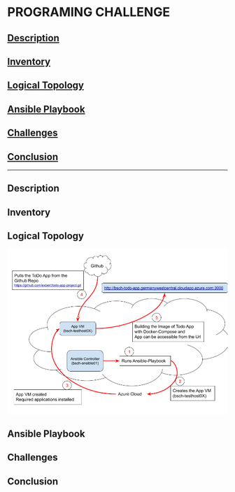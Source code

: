 # PROGRAMING CHALLENGE

## [Description](#description)

## [Inventory](#inventory)

## [Logical Topology](#logical_topology)

## [Ansible Playbook](#ansible_playbook)

## [Challenges](#challenges)

## [Conclusion](#conclusion)

---

## Description <a name="description"></a>

## Inventory <a name="inventory"></a>

## Logical Topology <a name="logical_topology"></a>

![Logical Topology](https://github.com/exbert/todo-app-deepdive/blob/master/img/ansible_project_topology.png "Logical Topology")

## Ansible Playbook <a name="ansible_playbook"></a>

## Challenges <a name="challenges"></a>

## Conclusion <a name="conclusion"></a>
